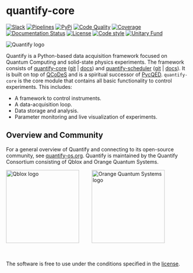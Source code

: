 # quantify-core

[![Slack](https://img.shields.io/badge/slack-chat-green.svg)](https://quantify-os.org/slack.html#sec-slack)
[![Pipelines](https://gitlab.com/quantify-os/quantify-core/badges/main/pipeline.svg)](https://gitlab.com/quantify-os/quantify-core/-/pipelines/)
[![PyPi](https://img.shields.io/pypi/v/quantify-core.svg)](https://pypi.org/pypi/quantify-core)
[![Code Quality](https://app.codacy.com/project/badge/Grade/32265e1e7d3f491fa028528aaf8bfa69)](https://app.codacy.com/gl/quantify-os/quantify-core/dashboard?utm_source=gitlab.com&amp;utm_medium=referral&amp;utm_content=quantify-os/quantify-core&amp;utm_campaign=Badge_Grade)
[![Coverage](https://app.codacy.com/project/badge/Coverage/32265e1e7d3f491fa028528aaf8bfa69)](https://app.codacy.com/gl/quantify-os/quantify-core/dashboard?utm_source=gitlab.com&amp;utm_medium=referral&amp;utm_content=quantify-os/quantify-core&amp;utm_campaign=Badge_Coverage)
[![Documentation Status](https://readthedocs.com/projects/quantify-quantify-core/badge/?version=latest)](https://quantify-quantify-core.readthedocs-hosted.com)
[![License](https://img.shields.io/badge/License-BSD%203--Clause-blue.svg)](https://gitlab.com/quantify-os/quantify-core/-/blob/main/LICENSE)
[![Code style](https://img.shields.io/badge/code%20style-black-000000.svg)](https://github.com/psf/black)
[![Unitary Fund](https://img.shields.io/badge/Supported%20By-UNITARY%20FUND-brightgreen.svg?style=flat)](https://unitary.fund)

![Quantify logo](https://gitlab.com/quantify-os/quantify-core/-/raw/main/docs/source/images/QUANTIFY_LANDSCAPE.svg)

Quantify is a Python-based data acquisition framework focused on Quantum Computing and
solid-state physics experiments.
The framework consists of [quantify-core](https://pypi.org/project/quantify-core/) ([git](https://gitlab.com/quantify-os/quantify-core/) | [docs](https://quantify-quantify-core.readthedocs-hosted.com/))
and [quantify-scheduler](https://pypi.org/project/quantify-scheduler/) ([git](https://gitlab.com/quantify-os/quantify-scheduler/) | [docs](https://quantify-quantify-scheduler.readthedocs-hosted.com/)).
It is built on top of [QCoDeS](https://qcodes.github.io/Qcodes/)
and is a spiritual successor of [PycQED](https://github.com/DiCarloLab-Delft/PycQED_py3).
`quantify-core` is the core module that contains all basic functionality to control experiments. This includes:

- A framework to control instruments.
- A data-acquisition loop.
- Data storage and analysis.
- Parameter monitoring and live visualization of experiments.

## Overview and Community

For a general overview of Quantify and connecting to its open-source community, see [quantify-os.org](https://quantify-os.org/).
Quantify is maintained by the Quantify Consortium consisting of Qblox and Orange Quantum Systems.

[<img src="https://gitlab.com/quantify-os/quantify-core/-/raw/main/docs/source/images/Qblox_logo.svg" alt="Qblox logo" width=200px/>](https://qblox.com)
&nbsp;
&nbsp;
&nbsp;
&nbsp;
[<img src="https://gitlab.com/quantify-os/quantify-core/-/raw/main/docs/source/images/OQS_logo_with_text.svg" alt="Orange Quantum Systems logo" width=200px/>](https://orangeqs.com)

&nbsp;

The software is free to use under the conditions specified in the [license](https://gitlab.com/quantify-os/quantify-core/-/raw/main/LICENSE).
